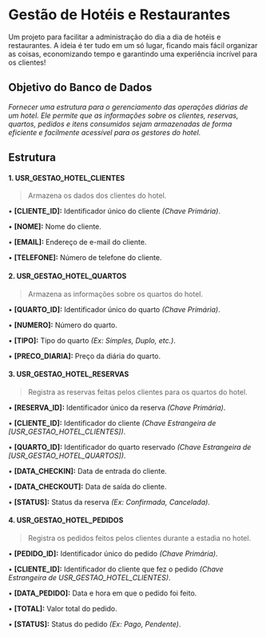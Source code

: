 # Gestão de Hotéis e Restaurantes

Um projeto para facilitar a administração do dia a dia de hotéis e restaurantes. A ideia é ter tudo em um só lugar, ficando mais fácil organizar as coisas, economizando tempo e garantindo uma experiência incrível para os clientes!

## Objetivo do Banco de Dados

_Fornecer uma estrutura para o gerenciamento das operações diárias de um hotel. Ele permite que as informações sobre os clientes, reservas, quartos, pedidos e itens consumidos sejam armazenadas de forma eficiente e facilmente acessível para os gestores do hotel._

## Estrutura

#### 1. USR_GESTAO_HOTEL_CLIENTES

> Armazena os dados dos clientes do hotel.

• **[CLIENTE_ID]:** Identificador único do cliente _(Chave Primária)_.

• **[NOME]:** Nome do cliente.

• **[EMAIL]:** Endereço de e-mail do cliente.

• **[TELEFONE]:** Número de telefone do cliente.

#### 2. USR_GESTAO_HOTEL_QUARTOS

> Armazena as informações sobre os quartos do hotel.

• **[QUARTO_ID]:** Identificador único do quarto _(Chave Primária)_.

• **[NUMERO]:** Número do quarto.

• **[TIPO]:** Tipo do quarto _(Ex: Simples, Duplo, etc.)_.

• **[PRECO_DIARIA]:** Preço da diária do quarto.

#### 3. USR_GESTAO_HOTEL_RESERVAS

> Registra as reservas feitas pelos clientes para os quartos do hotel.

• **[RESERVA_ID]:** Identificador único da reserva _(Chave Primária)_.

• **[CLIENTE_ID]:** Identificador do cliente _(Chave Estrangeira de [USR_GESTAO_HOTEL_CLIENTES])_.

• **[QUARTO_ID]:** Identificador do quarto reservado _(Chave Estrangeira de [USR_GESTAO_HOTEL_QUARTOS])_.

• **[DATA_CHECKIN]:** Data de entrada do cliente.

• **[DATA_CHECKOUT]:** Data de saída do cliente.

• **[STATUS]:** Status da reserva _(Ex: Confirmada, Cancelada)_.

#### 4. USR_GESTAO_HOTEL_PEDIDOS

> Registra os pedidos feitos pelos clientes durante a estadia no hotel.

• **[PEDIDO_ID]:** Identificador único do pedido _(Chave Primária)_.

• **[CLIENTE_ID]:** Identificador do cliente que fez o pedido _(Chave Estrangeira de USR_GESTAO_HOTEL_CLIENTES)_.

• **[DATA_PEDIDO]:** Data e hora em que o pedido foi feito.

• **[TOTAL]:** Valor total do pedido.

• **[STATUS]:** Status do pedido _(Ex: Pago, Pendente)_.
